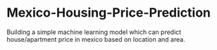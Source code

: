 # Mexico-Housing-Price-Prediction
Building a simple machine learning model which can predict house/apartment price in mexico based on location and area.
